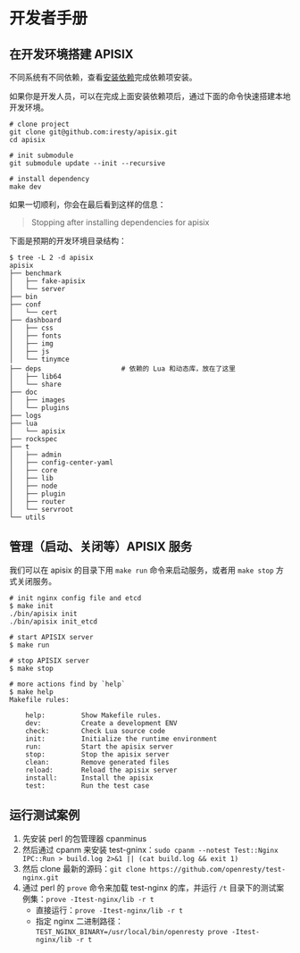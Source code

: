 #  开发者手册

## 在开发环境搭建 APISIX

不同系统有不同依赖，查看[安装依赖](install-dependencies.md)完成依赖项安装。

如果你是开发人员，可以在完成上面安装依赖项后，通过下面的命令快速搭建本地开发环境。

```shell
# clone project
git clone git@github.com:iresty/apisix.git
cd apisix

# init submodule
git submodule update --init --recursive

# install dependency
make dev
```

如果一切顺利，你会在最后看到这样的信息：

> Stopping after installing dependencies for apisix

下面是预期的开发环境目录结构：

```shell
$ tree -L 2 -d apisix
apisix
├── benchmark
│   ├── fake-apisix
│   └── server
├── bin
├── conf
│   └── cert
├── dashboard
│   ├── css
│   ├── fonts
│   ├── img
│   ├── js
│   └── tinymce
├── deps                    # 依赖的 Lua 和动态库，放在了这里
│   ├── lib64
│   └── share
├── doc
│   ├── images
│   └── plugins
├── logs
├── lua
│   └── apisix
├── rockspec
├── t
│   ├── admin
│   ├── config-center-yaml
│   ├── core
│   ├── lib
│   ├── node
│   ├── plugin
│   ├── router
│   └── servroot
└── utils
```

## 管理（启动、关闭等）APISIX 服务

我们可以在 apisix 的目录下用 `make run` 命令来启动服务，或者用 `make stop` 方式关闭服务。

```shell
# init nginx config file and etcd
$ make init
./bin/apisix init
./bin/apisix init_etcd

# start APISIX server
$ make run

# stop APISIX server
$ make stop

# more actions find by `help`
$ make help
Makefile rules:

    help:         Show Makefile rules.
    dev:          Create a development ENV
    check:        Check Lua source code
    init:         Initialize the runtime environment
    run:          Start the apisix server
    stop:         Stop the apisix server
    clean:        Remove generated files
    reload:       Reload the apisix server
    install:      Install the apisix
    test:         Run the test case
```

## 运行测试案例

1. 先安装 perl 的包管理器 cpanminus
2. 然后通过 cpanm 来安装 test-gninx：`sudo cpanm --notest Test::Nginx IPC::Run > build.log 2>&1 || (cat build.log && exit 1)`
3. 然后 clone 最新的源码：`git clone https://github.com/openresty/test-nginx.git`
4. 通过 perl 的 `prove` 命令来加载 test-nginx 的库，并运行 `/t` 目录下的测试案例集：`prove -Itest-nginx/lib -r t`
    * 直接运行：`prove -Itest-nginx/lib -r t`
    * 指定 nginx 二进制路径：`TEST_NGINX_BINARY=/usr/local/bin/openresty prove -Itest-nginx/lib -r t`

